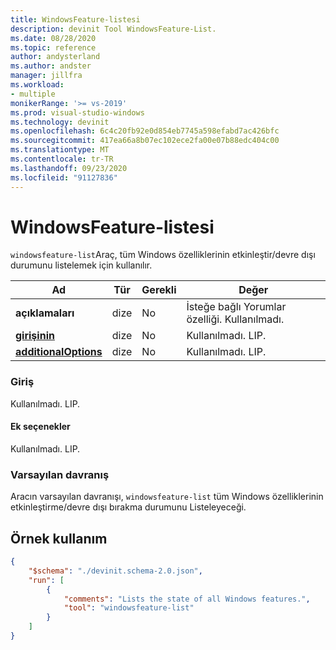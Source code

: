 ```yaml
---
title: WindowsFeature-listesi
description: devinit Tool WindowsFeature-List.
ms.date: 08/28/2020
ms.topic: reference
author: andysterland
ms.author: andster
manager: jillfra
ms.workload:
- multiple
monikerRange: '>= vs-2019'
ms.prod: visual-studio-windows
ms.technology: devinit
ms.openlocfilehash: 6c4c20fb92e0d854eb7745a598efabd7ac426bfc
ms.sourcegitcommit: 417ea66a8b07ec102ece2fa00e07b88edc404c00
ms.translationtype: MT
ms.contentlocale: tr-TR
ms.lasthandoff: 09/23/2020
ms.locfileid: "91127836"
---
```

# <a name="windowsfeature-list"></a>WindowsFeature-listesi

`windowsfeature-list`Araç, tüm Windows özelliklerinin etkinleştir/devre dışı durumunu listelemek için kullanılır.

| Ad                                             | Tür   | Gerekli | Değer                                      |
|--------------------------------------------------|--------|----------|--------------------------------------------|
| **açıklamaları**                                     | dize | No       | İsteğe bağlı Yorumlar özelliği. Kullanılmadı.      |
| [**girişinin**](#input)                              | dize | No       | Kullanılmadı. LIP.                         |
| [**additionalOptions**](#additional-options)     | dize | No       | Kullanılmadı. LIP.                         |

### <a name="input"></a>Giriş

Kullanılmadı. LIP.

#### <a name="additional-options"></a>Ek seçenekler

Kullanılmadı. LIP.

### <a name="default-behavior"></a>Varsayılan davranış

Aracın varsayılan davranışı, `windowsfeature-list` tüm Windows özelliklerinin etkinleştirme/devre dışı bırakma durumunu Listeleyeceği.

## <a name="example-usage"></a>Örnek kullanım

```json
{
    "$schema": "./devinit.schema-2.0.json",
    "run": [
        {
            "comments": "Lists the state of all Windows features.",
            "tool": "windowsfeature-list"
        }
    ]
}
```

